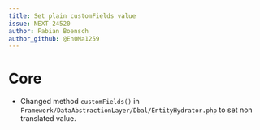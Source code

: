 ```yaml
---
title: Set plain customFields value
issue: NEXT-24520
author: Fabian Boensch
author_github: @En0Ma1259
---
```

# Core
* Changed method `customFields()` in `Framework/DataAbstractionLayer/Dbal/EntityHydrator.php` to set non translated value.
